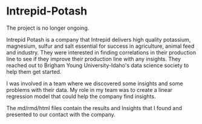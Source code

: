 # Intrepid-Potash

The project is no longer ongoing.

Intrepid Potash is a company that Intrepid delivers high quality potassium, magnesium, sulfur and salt essential for success in agriculture, animal feed and industry. They were interested in finding correlations in their production line to see if they improve their production line with any insights. They reached out to Brigham Young University-Idaho's data science society to help them get started.

I was involved in a team where we discovered some insights and some problems with their data. My role in my team was to create a linear regression model that could help the company find insights. 


The md/rmd/html files contain the results and Insights that I found and presented to our contact with the company. 
